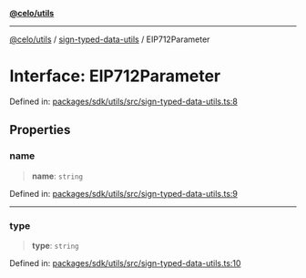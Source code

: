 [**@celo/utils**](../../README.md)

***

[@celo/utils](../../README.md) / [sign-typed-data-utils](../README.md) / EIP712Parameter

# Interface: EIP712Parameter

Defined in: [packages/sdk/utils/src/sign-typed-data-utils.ts:8](https://github.com/celo-org/developer-tooling/blob/master/packages/sdk/utils/src/sign-typed-data-utils.ts#L8)

## Properties

### name

> **name**: `string`

Defined in: [packages/sdk/utils/src/sign-typed-data-utils.ts:9](https://github.com/celo-org/developer-tooling/blob/master/packages/sdk/utils/src/sign-typed-data-utils.ts#L9)

***

### type

> **type**: `string`

Defined in: [packages/sdk/utils/src/sign-typed-data-utils.ts:10](https://github.com/celo-org/developer-tooling/blob/master/packages/sdk/utils/src/sign-typed-data-utils.ts#L10)
